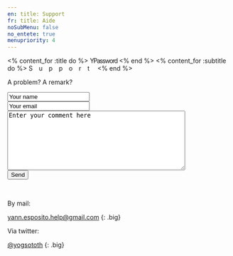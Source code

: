```yaml
---
en: title: Support
fr: title: Aide
noSubMenu: false
no_entete: true
menupriority: 4
---
```

<% content_for :title do %>
<span style="font-weight: normal; margin-top: 0; line-height: 1ex">
    <span style="letter-spacing:-.10em">YPassword</span>
</span>
<% end %>
<% content_for :subtitle do %>
    <span style="letter-spacing: 1em">Support</span>
<% end %>

A problem? A remark? 

<form name="email" id="email" action="/contact" method="post">
<input type="text" name="name" value="Your name" onfocus="this.value=''" style="display: block;width=20em"/>
<input type="text" name="mail" value="Your email"  onfocus="this.value=''" style="display: block; width=20em"/>
<textarea name="body" id="bodytextarea" value=""  onfocus="this.value=''" style="display: block; height: 10em; width: 30em;">Enter your comment here</textarea>
<input type="submit" value="Send"/>
</form>

<br/>

By mail:

<yann.esposito.help@gmail.com>
{: .big} 


Via twitter: 

[@yogsototh](http://twitter.com/yogsototh)
{: .big}

